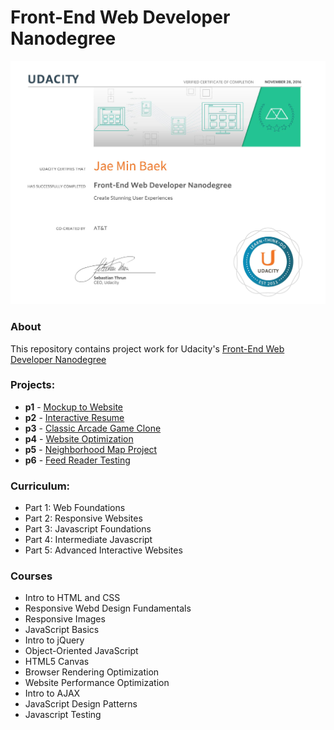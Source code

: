 # Front-End Web Developer Nanodegree

![Certificate](certificate.jpg)

### About
This repository contains project work for Udacity's [Front-End Web Developer Nanodegree](https://www.udacity.com/course/nd001)

### Projects:
- **p1** - [Mockup to Website](https://github.com/jbaek7023/MyFirstWebpage)
- **p2** - [Interactive Resume](https://github.com/jbaek7023/Online-Resume)
- **p3** - [Classic Arcade Game Clone](https://github.com/jbaek7023/ArcadeGame)
- **p4** - [Website Optimization](https://github.com/jbaek7023/web-optimization)
- **p5** - [Neighborhood Map Project](https://github.com/jbaek7023/FindNeighborhood)
- **p6** - [Feed Reader Testing](https://github.com/jbaek7023/JSTesting)

### Curriculum:
- Part 1: Web Foundations
- Part 2: Responsive Websites
- Part 3: Javascript Foundations
- Part 4: Intermediate Javascript
- Part 5: Advanced Interactive Websites

### Courses
- Intro to HTML and CSS
- Responsive Webd Design Fundamentals
- Responsive Images
- JavaScript Basics
- Intro to jQuery
- Object-Oriented JavaScript
- HTML5 Canvas
- Browser Rendering Optimization
- Website Performance Optimization
- Intro to AJAX
- JavaScript Design Patterns
- Javascript Testing

